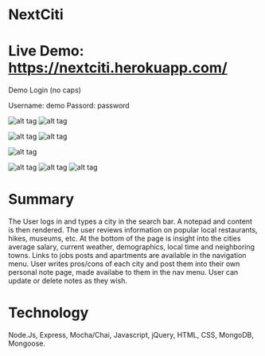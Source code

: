 # NextCiti


# Live Demo: https://nextciti.herokuapp.com/

Demo Login (no caps)

Username: demo
Passord: password

![alt tag](https://s3-us-west-1.amazonaws.com/schmitzbucket/Screenshots/Screen+Shot+2018-09-10+at+1.57.20+PM.png)
![alt tag](https://s3-us-west-1.amazonaws.com/schmitzbucket/Screenshots/Screen+Shot+2018-09-10+at+1.57.48+PM.png)

![alt tag](https://s3-us-west-1.amazonaws.com/schmitzbucket/Screenshots/Screen+Shot+2018-09-10+at+1.12.25+PM.png)
![alt tag](https://s3-us-west-1.amazonaws.com/schmitzbucket/Screenshots/Screen+Shot+2018-09-10+at+1.12.49+PM.png)

![alt tag](https://s3-us-west-1.amazonaws.com/schmitzbucket/Screen+Shot+2018-09-10+at+1.36.41+PM.png)



![alt tag](https://s3-us-west-1.amazonaws.com/schmitzbucket/Screenshots/Screen+Shot+2018-09-10+at+1.16.20+PM.png)
![alt tag](https://s3-us-west-1.amazonaws.com/schmitzbucket/Screenshots/Screen+Shot+2018-09-10+at+1.16.31+PM.png)
![alt tag](https://s3-us-west-1.amazonaws.com/schmitzbucket/Screenshots/Screen+Shot+2018-09-06+at+9.16.02+AM.png)


# Summary
The User logs in and types a city in the search bar. A notepad and content is then rendered. The user reviews information on popular local restaurants, hikes, museums, etc. At the bottom of the page is insight into the cities average salary, current weather, demographics, local time and neighboring towns. Links to jobs posts and apartments are available in the navigation menu. User writes pros/cons of each city and post them into their own personal note page, made availabe to them in the nav menu. User can update or delete notes as they wish.

# Technology
Node.Js, Express, Mocha/Chai, Javascript, jQuery, HTML, CSS, MongoDB, Mongoose. 

